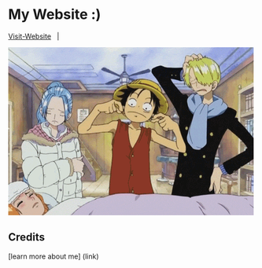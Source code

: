 # My Website :)

[Visit-Website](https://bhavesh-koirala.github.io/) &nbsp; | &nbsp; 

![theme](Readme_intro/luffy.gif)

## Credits

[learn more about me] (link)

